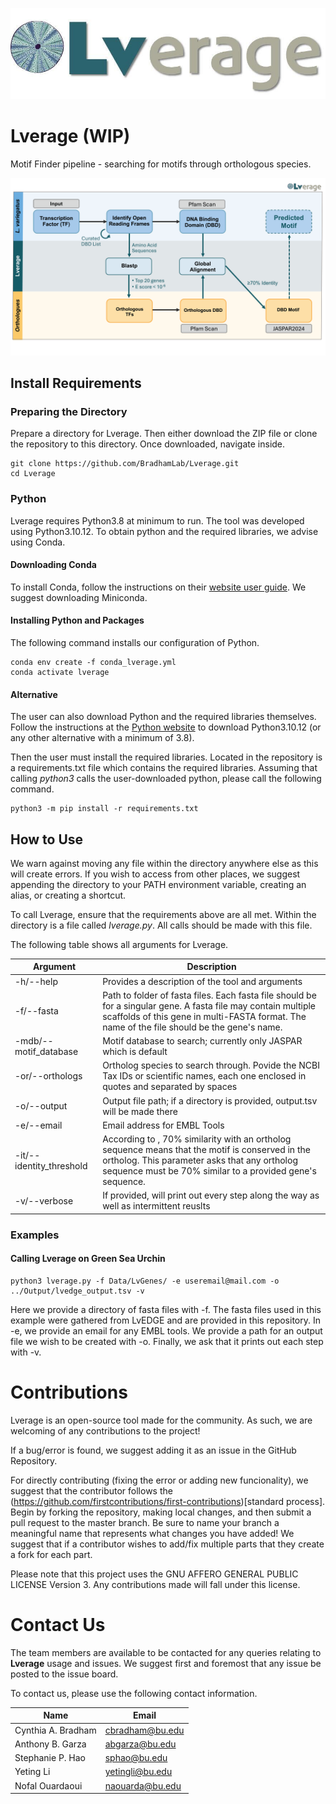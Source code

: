 ![Logo](static/logo.jpg "Lverage Logo")

# Lverage (WIP)
Motif Finder pipeline - searching for motifs through orthologous species.

![Workflow of Lverage. Obtaining and comparing DBDs between transcription factors to obtain motifs.](static/LVerage_v5.png "Lverage Workflow")

## Install Requirements

### Preparing the Directory
Prepare a directory for Lverage. Then either download the ZIP file or clone the repository to this directory. Once downloaded, navigate inside.
```
git clone https://github.com/BradhamLab/Lverage.git
cd Lverage
```

### Python
Lverage requires Python3.8 at minimum to run. The tool was developed using Python3.10.12. To obtain python and the required libraries, we advise using Conda.

#### Downloading Conda
To install Conda, follow the instructions on their [website user guide](https://conda.io/projects/conda/en/latest/user-guide/install/index.html "https://conda.io/projects/conda/en/latest/user-guide/install/index.html"). We suggest downloading Miniconda.

#### Installing Python and Packages
The following command installs our configuration of Python.
```
conda env create -f conda_lverage.yml
conda activate lverage
```

#### Alternative
The user can also download Python and the required libraries themselves. Follow the instructions at the [Python website](www.python.org "www.python.org") to download Python3.10.12 (or any other alternative with a minimum of 3.8). 

Then the user must install the required libraries. Located in the repository is a requirements.txt file which contains the required libraries. Assuming that calling *python3* calls the user-downloaded python, please call the following command.

```
python3 -m pip install -r requirements.txt
```

## How to Use
We warn against moving any file within the directory anywhere else as this will create errors. If you wish to access from other places, we suggest appending the directory to your PATH environment variable, creating an alias, or creating a shortcut.

To call Lverage, ensure that the requirements above are all met. Within the directory is a file called *lverage.py*. All calls should be made with this file.

The following table shows all arguments for Lverage.


|Argument|Description|
|---|---|
|-h/--help| Provides a description of the tool and arguments |
|-f/--fasta| Path to folder of fasta files. Each fasta file should be for a singular gene. A fasta file may contain multiple scaffolds of this gene in multi-FASTA format. The name of the file should be the gene's name. |
|-mdb/--motif_database| Motif database to search; currently only JASPAR which is default|
|-or/--orthologs|Ortholog species to search through. Povide the NCBI Tax IDs or scientific names, each one enclosed in quotes and separated by spaces|
|-o/--output|Output file path; if a directory is provided, output.tsv will be made there|
|-e/--email|Email address for EMBL Tools|
|-it/--identity_threshold| According to <insert paper here>, 70% similarity with an ortholog sequence means that the motif is conserved in the ortholog. This parameter asks that any ortholog sequence must be 70% similar to a provided gene's sequence.
|-v/--verbose|If provided, will print out every step along the way as well as intermittent reuslts|



### Examples

#### Calling Lverage on Green Sea Urchin

```
python3 lverage.py -f Data/LvGenes/ -e useremail@mail.com -o ../Output/lvedge_output.tsv -v
```
Here we provide a directory of fasta files with -f. The fasta files used in this example were gathered from LvEDGE and are provided in this repository. In -e, we provide an email for any EMBL tools. We provide a path for an output file we wish to be created with -o. Finally, we ask that it prints out each step with -v.


# Contributions

Lverage is an open-source tool made for the community. As such, we are welcoming of any contributions to the project!

If a bug/error is found, we suggest adding it as an issue in the GitHub Repository.

For directly contributing (fixing the error or adding new funcionality), we suggest that the contributor follows the (https://github.com/firstcontributions/first-contributions)[standard process]. Begin by forking the repository, making local changes, and then submit a pull request to the master branch. Be sure to name your branch a meaningful name that represents what changes you have added! We suggest that if a contributor wishes to add/fix multiple parts that they create a fork for each part.

Please note that this project uses the GNU AFFERO GENERAL PUBLIC LICENSE Version 3. Any contributions made will fall under this license.

# Contact Us

The team members are available to be contacted for any queries relating to **Lverage** usage and issues. We suggest first and foremost that any issue be posted to the issue board.

To contact us, please use the following contact information.


| Name               | Email               |
|--------------------|---------------------|
| Cynthia A. Bradham | cbradham@bu.edu     |
| Anthony B. Garza   | abgarza@bu.edu      |
| Stephanie P. Hao   | sphao@bu.edu        |
| Yeting Li          | yetingli@bu.edu     |
| Nofal Ouardaoui    | naouarda@bu.edu     |
